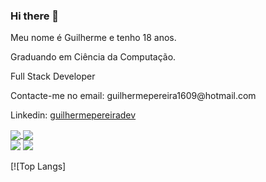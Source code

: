 ### Hi there 👋

<p>Meu nome é Guilherme e tenho 18 anos.
<p>Graduando em Ciência da Computação.
<p>Full Stack Developer
<p>Contacte-me no email: guilhermepereira1609@hotmail.com
<p>Linkedin: <a href="https://www.linkedin.com/in/guilhermepereiradev/">guilhermepereiradev</a>
 
 
<div>
<a href="https://github.com/guilhermepereiradev/github-readme-stats">
  <img align="center" src="https://github-readme-stats.vercel.app/api?username=guilhermepereiradev&theme=github_dark&show_icons=true" />
</a>
<a href="https://github.com/guilhermepereiradev/convoychat">
  <img align="center" src="https://github-readme-stats.vercel.app/api/top-langs/?username=guilhermepereiradev" />
</a>
</div>
 
 
 
 
<div>
   <img heigth="180em" src="https://github-readme-stats.vercel.app/api?username=guilhermepereiradev&theme=github_dark&show_icons=true"/>
 <img heigth="180em" src="(](https://github.com/guilhermepereiradev/github-readme-stats)"/>
</div>

 [![Top Langs]
